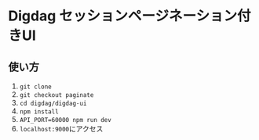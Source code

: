 # Digdag セッションページネーション付きUI
## 使い方
1. `git clone`
1. `git checkout paginate`
1. `cd digdag/digdag-ui`
1. `npm install`
1. `API_PORT=60000 npm run dev`
1. `localhost:9000`にアクセス
